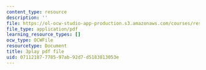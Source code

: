 ```yaml
---
content_type: resource
description: ''
file: https://ol-ocw-studio-app-production.s3.amazonaws.com/courses/res-18-006-calculus-revisited-single-variable-calculus-fall-2010/07112187778597ab92d7d5183813053e_y4EcXTVqFb4.pdf
file_type: application/pdf
learning_resource_types: []
ocw_type: OCWFile
resourcetype: Document
title: 3play pdf file
uid: 07112187-7785-97ab-92d7-d5183813053e
---
```

